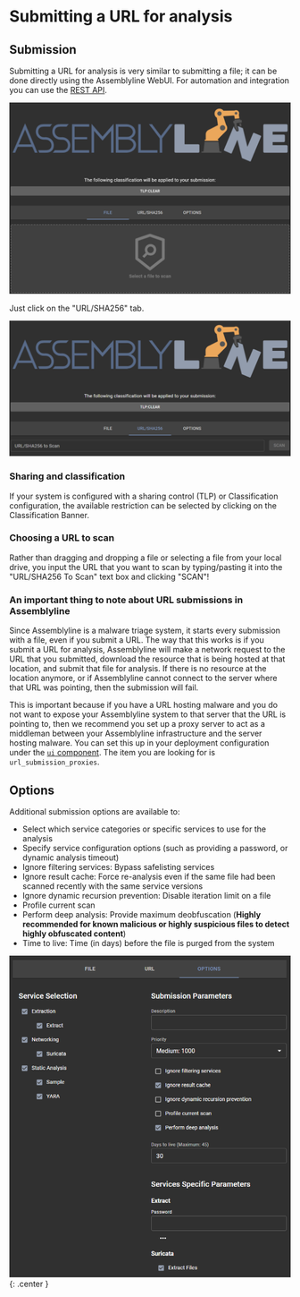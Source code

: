# Submitting a URL for analysis

## Submission
Submitting a URL for analysis is very similar to submitting a file; it can be done directly using the Assemblyline WebUI. For automation and integration you can use the [REST API](../../integration/python/#submit-a-file-url-or-sha256-for-analysis).

![File submission](./images/submit.png)

Just click on the "URL/SHA256" tab.

![URL/SHA256 submission](./images/submit_url.png)

### Sharing and classification
If your system is configured with a sharing control (TLP) or Classification configuration, the available restriction can be selected by clicking on the Classification Banner.

### Choosing a URL to scan
Rather than dragging and dropping a file or selecting a file from your local drive, you input the URL that you want to scan by typing/pasting it into the "URL/SHA256 To Scan" text box and clicking "SCAN"!

### An important thing to note about URL submissions in Assemblyline
Since Assemblyline is a malware triage system, it starts every submission with a file, even if you submit a URL. The way that this works is if you submit a URL for analysis, Assemblyline will make a network request to the URL that you submitted, download the resource that is being hosted at that location, and submit that file for analysis. If there is no resource at the location anymore, or if Assemblyline cannot connect to the server where that URL was pointing, then the submission will fail.

This is important because if you have a URL hosting malware and you do not want to expose your Assemblyline system to that server that the URL is pointing to, then we recommend you set up a proxy server to act as a middleman between your Assemblyline infrastructure and the server hosting malware. You can set this up in your deployment configuration under the [`ui` component](../..//odm/models/config/#ui). The item you are looking for is `url_submission_proxies`.

## Options
Additional submission options are available to:

- Select which service categories or specific services to use for the analysis
- Specify service configuration options (such as providing a password, or dynamic analysis timeout)
- Ignore filtering services: Bypass safelisting services
- Ignore result cache: Force re-analysis even if the same file had been scanned recently with the same service versions
- Ignore dynamic recursion prevention: Disable iteration limit on a file
- Profile current scan
- Perform deep analysis: Provide maximum deobfuscation (**Highly recommended for known malicious or highly suspicious files to detect highly obfuscated content**)
- Time to live: Time (in days) before the file is purged from the system

![Submit options](./images/submit_options.png){: .center }
